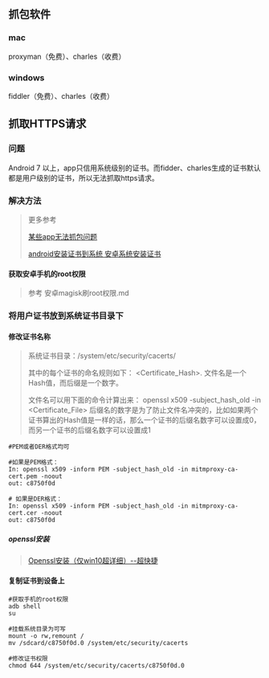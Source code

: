 ## 抓包软件

### mac

proxyman（免费）、charles（收费）

### windows

fiddler（免费）、charles（收费）



## 抓取HTTPS请求

### 问题

Android 7 以上，app只信用系统级别的证书。而fidder、charles生成的证书默认都是用户级别的证书，所以无法抓取https请求。

### 解决方法

> 更多参考
>
> [某些app无法抓包问题](https://blog.csdn.net/qq_40157234/article/details/103760612)
>
>  [android安装证书到系统 安卓系统安装证书](https://blog.51cto.com/u_16213668/7271865)

#### 获取安卓手机的root权限

> 参考 安卓magisk刷root权限.md

### 将用户证书放到系统证书目录下

#### 修改证书名称

> 系统证书目录：/system/etc/security/cacerts/
>
> 其中的每个证书的命名规则如下：
> <Certificate_Hash>.
> 文件名是一个Hash值，而后缀是一个数字。
>
> 文件名可以用下面的命令计算出来：
> openssl x509 -subject_hash_old -in <Certificate_File>
> 后缀名的数字是为了防止文件名冲突的，比如如果两个证书算出的Hash值是一样的话，那么一个证书的后缀名数字可以设置成0，而另一个证书的后缀名数字可以设置成1

```
#PEM或者DER格式均可

#如果是PEM格式：
In: openssl x509 -inform PEM -subject_hash_old -in mitmproxy-ca-cert.pem -noout
out: c8750f0d

# 如果是DER格式：
In: openssl x509 -inform PEM -subject_hash_old -in mitmproxy-ca-cert.cer -noout
out: c8750f0d
```



##### openssl安装

> [Openssl安装（仅win10超详细）--超快捷](https://blog.csdn.net/qq_44925857/article/details/132561283)

#### 复制证书到设备上

```
#获取手机的root权限
adb shell
su

#挂载系统目录为可写
mount -o rw,remount /
mv /sdcard/c8750f0d.0 /system/etc/security/cacerts

#修改证书权限
chmod 644 /system/etc/security/cacerts/c8750f0d.0
```





